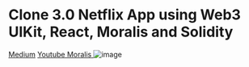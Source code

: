 # Clone 3.0 Netflix App using Web3 UIKit, React, Moralis and Solidity
[Medium](https://medium.com/@jaroensakyodkantha_654/%E0%B9%82%E0%B8%84%E0%B8%A5%E0%B8%99%E0%B8%99%E0%B8%99-%E0%B9%81%E0%B8%9A%E0%B8%9A-3-0-netflix-app-using-web3-uikit-react-moralis-and-solidity-ac69aa97ddda)
[Youtube Moralis ](https://www.youtube.com/watch?v=cPjnjxmLS5k)
![image](https://user-images.githubusercontent.com/78186268/163672376-14c7e1ed-bdaa-47a3-9793-5963bd764f26.png)
